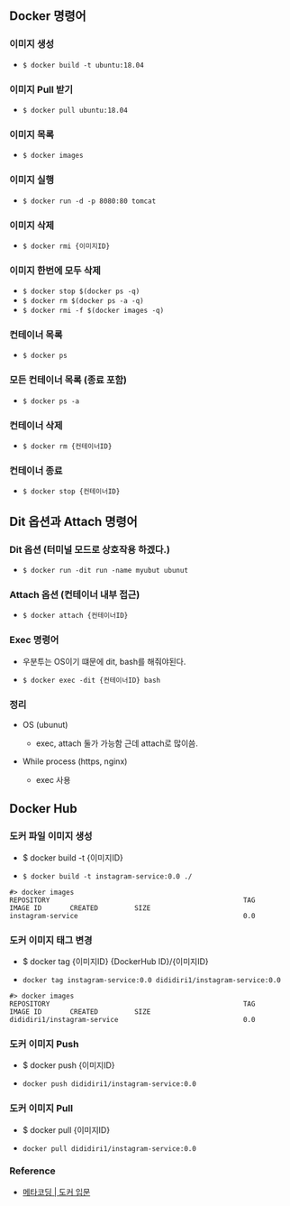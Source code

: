 ## Docker 명령어

### 이미지 생성
* `$ docker build -t ubuntu:18.04`

### 이미지 Pull 받기

* `$ docker pull ubuntu:18.04`

### 이미지 목록

* `$ docker images`

### 이미지 실행

* `$ docker run -d -p 8080:80 tomcat`

### 이미지 삭제

* `$ docker rmi {이미지ID}`

### 이미지 한번에 모두 삭제

* `$ docker stop $(docker ps -q)`
* `$ docker rm $(docker ps -a -q)`
* `$ docker rmi -f $(docker images -q)`



### 컨테이너 목록

* `$ docker ps`

### 모든 컨테이너 목록 (종료 포함)

* `$ docker ps -a`

### 컨테이너 삭제

* `$ docker rm {컨테이너ID}`

### 컨테이너 종료

* `$ docker stop {컨테이너ID}`

## Dit 옵션과 Attach 명령어

### Dit 옵션 (터미널 모드로 상호작용 하겠다.)

* `$ docker run -dit run -name myubut ubunut`

### Attach 옵션 (컨테이너 내부 접근)

* `$ docker attach {컨테이너ID}`

### Exec 명령어
  - 우분투는 OS이기 떄문에 dit, bash를 해줘야된다.
 
* `$ docker exec -dit {컨테이너ID} bash`

### 정리
  - OS (ubunut)
    - exec, attach 둘가 가능함 근데 attach로 많이씀.
    
  - While process (https, nginx)
    - exec 사용

## Docker Hub
### 도커 파일 이미지 생성
- $ docker build -t {이미지ID} 
* `$ docker build -t instagram-service:0.0 ./`
``` log
#> docker images
REPOSITORY                                                TAG
IMAGE ID       CREATED         SIZE
instagram-service                                         0.0
``` 

### 도커 이미지 태그 변경
- $ docker tag {이미지ID} {DockerHub ID}/{이미지ID}
* `docker tag instagram-service:0.0 dididiri1/instagram-service:0.0`
``` log
#> docker images
REPOSITORY                                                TAG
IMAGE ID       CREATED         SIZE
dididiri1/instagram-service                               0.0
``` 

### 도커 이미지 Push
- $ docker push {이미지ID}
* `docker push dididiri1/instagram-service:0.0`

### 도커 이미지 Pull
- $ docker pull {이미지ID}
* `docker pull dididiri1/instagram-service:0.0`


### Reference

- [메타코딩 | 도커 입문](https://www.youtube.com/watch?v=BivQIVzsiTM&list=PL93mKxaRDidGMzIllhYKx1d6aMg6_5wW3)


